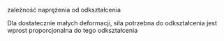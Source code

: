 zależność naprężenia od odkształcenia

Dla dostatecznie małych deformacji, siła potrzebna do odkształcenia jest wprost proporcjonalna do tego odkształcenia